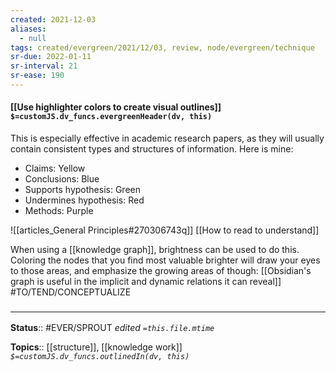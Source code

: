 ```yaml
---
created: 2021-12-03 
aliases:
  - null
tags: created/evergreen/2021/12/03, review, node/evergreen/technique 
sr-due: 2022-01-11
sr-interval: 21
sr-ease: 190
---
```


#### [[Use highlighter colors to create visual outlines]] `$=customJS.dv_funcs.evergreenHeader(dv, this)`

This is especially effective in academic research papers, as they will usually contain consistent types and structures of information. Here is mine:
- Claims: Yellow
- Conclusions: Blue
- Supports hypothesis: Green
- Undermines hypothesis: Red
- Methods: Purple

![[articles_General Principles#270306743q]]
[[How to read to understand]]

When using a [[knowledge graph]], brightness can be used to do this. Coloring the nodes that you find most valuable brighter will draw your eyes to those areas, and emphasize the growing areas of though: [[Obsidian's graph is useful in the implicit and dynamic relations it can reveal]] #TO/TEND/CONCEPTUALIZE 
### <hr class="footnote"/>

**Status**:: #EVER/SPROUT 
*edited `=this.file.mtime`*

**Topics**:: [[structure]], [[knowledge work]]
*`$=customJS.dv_funcs.outlinedIn(dv, this)`*
